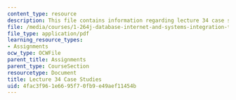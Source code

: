 ```yaml
---
content_type: resource
description: This file contains information regarding lecture 34 case studies.
file: /media/courses/1-264j-database-internet-and-systems-integration-technologies-fall-2013/4fac3f961e6695f70fb9e49aef11454b_MIT1_264JF13_L34_case.pdf
file_type: application/pdf
learning_resource_types:
- Assignments
ocw_type: OCWFile
parent_title: Assignments
parent_type: CourseSection
resourcetype: Document
title: Lecture 34 Case Studies
uid: 4fac3f96-1e66-95f7-0fb9-e49aef11454b
---
```

